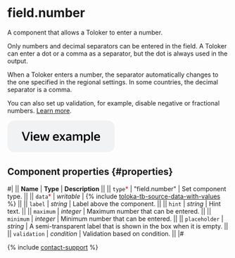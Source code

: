 # field.number

A component that allows a Toloker to enter a number.

Only numbers and decimal separators can be entered in the field. A Toloker can enter a dot or a comma as a separator, but the dot is always used in the output.

When a Toloker enters a number, the separator automatically changes to the one specified in the regional settings. In some countries, the decimal separator is a comma.

You can also set up validation, for example, disable negative or fractional numbers. [Learn more](../operations/components-for-numbers.md).

[![View example](../_images/buttons/view-example.svg)](https://ya.cc/t/rzI_TiK64NoGVQ)

## Component properties {#properties}

#|
|| **Name** | **Type** | **Description** ||
|| `type`<span style="color: red">\*</span> | "field.number" | Set component type. ||
|| `data`<span style="color: red">\*</span> | _writable_ | {% include [toloka-tb-source-data-with-values](../_includes/toloka-tb-source/id-toloka-tb-source/data-with-values.md) %} ||
|| `label` | _string_ | Label above the component. ||
|| `hint` | _string_ | Hint text. ||
|| `maximum` | _integer_ | Maximum number that can be entered. ||
|| `minimum` | _integer_ | Minimum number that can be entered. ||
|| `placeholder` | _string_ | A semi-transparent label that is shown in the box when it is empty. ||
|| `validation` | _condition_ | Validation based on condition. ||
|#

{% include [contact-support](../_includes/contact-support.md) %}
